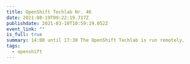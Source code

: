 ```yaml
---
title: OpenShift Techlab Nr. 46
date: 2021-08-19T09:22:19.717Z
publishdate: 2021-03-10T10:59:19.052Z
event_link: ""
is_full: true
summary: 14:00 until 17:30 The OpenShift Techlab is run remotely.
tags:
  - openshift
---
```

